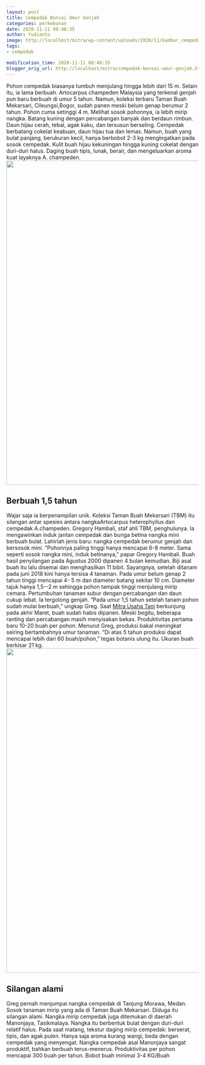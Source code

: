 ```yaml
---
layout: post
title: Cempedak Bonsai Umur Genjah
categories: perkebunan
date: 2020-11-11 08:48:35
author: Yudianto
image: http://localhost/mitra/wp-content/uploads/2020/11/Gambar_cempedak2_1127x720.jpg
tags:
- cempedak

modification_time: 2020-11-11 08:48:35
blogger_orig_url: http://localhost/mitra/cempedak-bonsai-umur-genjah.html
---
```


Pohon cempedak biasanya tumbuh menjulang hingga lebih dari 15 m. Selain itu, ia lama berbuah. Artocarpus champeden Malaysia yang terkenal genjah pun baru berbuah di umur 5 tahun. Namun, koleksi terbaru Taman Buah Mekarsari, Cileungsi,Bogor, sudah panen meski belum genap berumur 2 tahun. Pohon cuma setinggi 4 m.
Melihat sosok pohonnya, ia lebih mirip nangka. Batang kuning dengan percabangan banyak dan berdaun rimbun. Daun hijau cerah, tebal, agak kaku, dan tersusun berseling. Cempedak berbatang cokelat keabuan, daun hijau tua dan lemas. Namun, buah yang bulat panjang, berukuran kecil, hanya berbobot 2-3 kg mengingatkan pada sosok cempedak. Kulit buah hijau kekuningan hingga kuning cokelat dengan duri-duri halus. Daging buah tipis, lunak, berair, dan mengeluarkan aroma kuat layaknya A. champeden.
<a href="http://127.0.0.1/mitra/wp-content/uploads/2020/11/bonsai-cempedak.jpg"><img class="aligncenter wp-image-20614 size-full" src="http://127.0.0.1/mitra/wp-content/uploads/2020/11/bonsai-cempedak.jpg" alt="" width="1500" height="850" /></a>
<h2 id="lahar">Berbuah 1,5 tahun</h2>
Wajar saja ia berpenampilan unik. Koleksi Taman Buah Mekarsari (TBM) itu silangan antar spesies antara nangkaArtocarpus heterophyllus dan cempedak A.champeden. Gregory Hambali, staf ahli TBM, penghulunya.
Ia mengawinkan induk jantan cempedak dan bunga betina nangka mini berbuah bulat. Lahirlah jenis baru: nangka cempedak berumur genjah dan bersosok mini.
“Pohonnya paling tinggi hanya mencapai 6-8 meter. Sama seperti sosok nangka mini, induk betinanya,” papar Gregory Hambali. Buah hasil penyilangan pada Agustus 2000 dipanen 4 bulan kemudian. Biji asal buah itu lalu disemai dan menghasilkan 11 bibit. Sayangnya, setelah ditanam pada juni 2018
kini hanya tersisa 4 tanaman. Pada umur belum genap 2 tahun tinggi mencapai 4- 5 m dan diameter batang sekitar 10 cm. Diameter tajuk hanya 1,5--2 m sehingga pohon tampak tinggi menjulang mirip cemara. Pertumbuhan tanaman subur dengan percabangan dan daun cukup lebat.
Ia tergolong genjah. “Pada umur 1,5 tahun setelah tanam pohon sudah mulai berbuah,” ungkap Greg. Saat <a href="http://127.0.0.1/mitra">Mitra Usaha Tani</a> berkunjung pada akhir Maret, buah sudah habis dipanen. Meski begitu, beberapa ranting dan percabangan masih menyisakan bekas. Produktivitas pertama baru 10-20 buah per pohon.
Menurut Greg, produksi bakal meningkat seiring bertambahnya umur tanaman. “Di atas 5 tahun produksi dapat mencapai lebih dari 60 buah/pohon,” tegas botanis ulung itu. Ukuran buah berkisar 21 kg.
<a href="http://127.0.0.1/mitra/wp-content/uploads/2020/11/cempedak.jpg"><img class="aligncenter wp-image-20613 size-full" src="http://127.0.0.1/mitra/wp-content/uploads/2020/11/cempedak.jpg" alt="" width="1500" height="850" /></a>
<h2 id="Silangan">Silangan alami</h2>
Greg pernah menjumpai nangka cempedak di Tanjung Morawa, Medan. Sosok tanaman mirip yang ada di Taman Buah Mekarsari. Diduga itu silangan alami.
Nangka mirip cempedak juga ditemukan di daerah Manonjaya, Tasikmalaya. Nangka itu berbentuk bulat dengan duri-duri relatif halus. Pada saat matang, tekstur daging mirip cempedak: berserat, tipis, dan agak pulen. Hanya saja aroma kurang wangi, beda dengan cempedak yang menyengat.
Nangka cempedak asal Manonjaya sangat produktif, bahkan berbuah terus-menerus. Produktivitas per pohon mencapai 300 buah per tahun. Bobot buah minimal 3-4 KG/Buah
